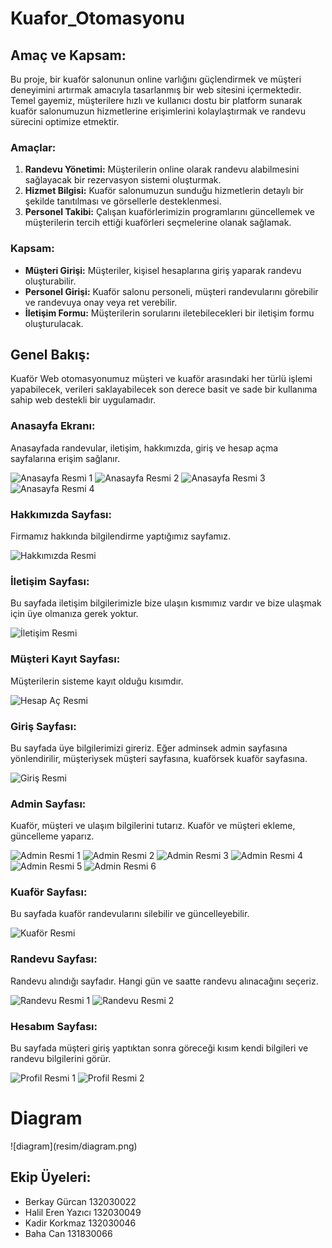 # Kuafor_Otomasyonu

## Amaç ve Kapsam:

<p>Bu proje, bir kuaför salonunun online varlığını güçlendirmek ve müşteri deneyimini artırmak amacıyla tasarlanmış bir web sitesini içermektedir. Temel gayemiz, müşterilere hızlı ve kullanıcı dostu bir platform sunarak kuaför salonumuzun hizmetlerine erişimlerini kolaylaştırmak ve randevu sürecini optimize etmektir.</p>

### Amaçlar:

1. **Randevu Yönetimi:** Müşterilerin online olarak randevu alabilmesini sağlayacak bir rezervasyon sistemi oluşturmak.
2. **Hizmet Bilgisi:** Kuaför salonumuzun sunduğu hizmetlerin detaylı bir şekilde tanıtılması ve görsellerle desteklenmesi.
3. **Personel Takibi:** Çalışan kuaförlerimizin programlarını güncellemek ve müşterilerin tercih ettiği kuaförleri seçmelerine olanak sağlamak.

### Kapsam:

- **Müşteri Girişi:** Müşteriler, kişisel hesaplarına giriş yaparak randevu oluşturabilir.
- **Personel Girişi:** Kuaför salonu personeli, müşteri randevularını görebilir ve randevuya onay veya ret verebilir.
- **İletişim Formu:** Müşterilerin sorularını iletebilecekleri bir iletişim formu oluşturulacak.

## Genel Bakış:

Kuaför Web otomasyonumuz müşteri ve kuaför arasındaki her türlü işlemi yapabilecek, verileri saklayabilecek son derece basit ve sade bir kullanıma sahip web destekli bir uygulamadır.

### Anasayfa Ekranı:

Anasayfada randevular, iletişim, hakkımızda, giriş ve hesap açma sayfalarına erişim sağlanır.

![Anasayfa Resmi 1](resim/anasayfa.png) ![Anasayfa Resmi 2](resim/anasayfa2.png)
![Anasayfa Resmi 3](resim/anasayfa3.png) ![Anasayfa Resmi 4](resim/anasayfa4.png)

### Hakkımızda Sayfası:

Firmamız hakkında bilgilendirme yaptığımız sayfamız.

![Hakkımızda Resmi](resim/hakkimizda.png)

### İletişim Sayfası:

Bu sayfada iletişim bilgilerimizle bize ulaşın kısmımız vardır ve bize ulaşmak için üye olmanıza gerek yoktur.

![İletişim Resmi](resim/iletisim.png)

### Müşteri Kayıt Sayfası:

Müşterilerin sisteme kayıt olduğu kısımdır.

![Hesap Aç Resmi](resim/hesapac.png)

### Giriş Sayfası:

Bu sayfada üye bilgilerimizi gireriz. Eğer adminsek admin sayfasına yönlendirilir, müşteriysek müşteri sayfasına, kuaförsek kuaför sayfasına.

![Giriş Resmi](resim/giris.png)

### Admin Sayfası:

Kuaför, müşteri ve ulaşım bilgilerini tutarız. Kuaför ve müşteri ekleme, güncelleme yaparız.

![Admin Resmi 1](resim/admin1.png)
![Admin Resmi 2](resim/admin2.png)
![Admin Resmi 3](resim/admin3.png)
![Admin Resmi 4](resim/admin4.png)
![Admin Resmi 5](resim/admin5.png)
![Admin Resmi 6](resim/admin6.png)

### Kuaför Sayfası:

Bu sayfada kuaför randevularını silebilir ve güncelleyebilir.

![Kuaför Resmi](resim/kuafor.png)

### Randevu Sayfası:

Randevu alındığı sayfadır. Hangi gün ve saatte randevu alınacağını seçeriz.

![Randevu Resmi 1](resim/randevu.png)
![Randevu Resmi 2](resim/randevu2.png)

### Hesabım Sayfası:

Bu sayfada müşteri giriş yaptıktan sonra göreceği kısım kendi bilgileri ve randevu bilgilerini görür.

![Profil Resmi 1](resim/profil1.png)
![Profil Resmi 2](resim/profil2.png)

<h1>Diagram</h1>
![diagram](resim/diagram.png)

## Ekip Üyeleri:

- Berkay Gürcan 132030022
- Halil Eren Yazıcı 132030049
- Kadir Korkmaz 132030046
- Baha Can 131830066
